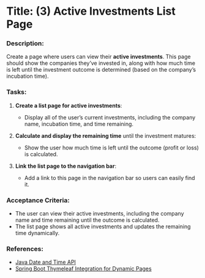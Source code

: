 # Title: (3) Active Investments List Page

### Description:
Create a page where users can view their **active investments**. This page should show the companies they’ve invested in, along with how much time is left until the investment outcome is determined (based on the company’s incubation time).

### Tasks:
1. **Create a list page for active investments**:
   - Display all of the user’s current investments, including the company name, incubation time, and time remaining.

2. **Calculate and display the remaining time** until the investment matures:
   - Show the user how much time is left until the outcome (profit or loss) is calculated.

3. **Link the list page to the navigation bar**:
   - Add a link to this page in the navigation bar so users can easily find it.

### Acceptance Criteria:
- The user can view their active investments, including the company name and time remaining until the outcome is calculated.
- The list page shows all active investments and updates the remaining time dynamically.

### References:
- [Java Date and Time API](https://www.baeldung.com/java-date-time-intro)
- [Spring Boot Thymeleaf Integration for Dynamic Pages](https://spring.io/guides/gs/serving-web-content/)
